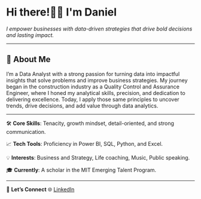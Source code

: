 # Hi there!👋🏾 I'm Daniel #
*I empower businesses with data-driven strategies that drive bold decisions and lasting impact.*

---

## 🚀 About Me

I’m a Data Analyst with a strong passion for turning data into
impactful insights that solve problems and improve business strategies.
My journey began in the construction industry
as a Quality Control and Assurance Engineer,
where I honed my analytical skills, precision, and dedication to delivering excellence.
Today, I apply those same principles to uncover trends, drive decisions,
and add value through data analytics.

---

🛠️ **Core Skills**: Tenacity, growth mindset, detail-oriented, and strong communication.

📈 **Tech Tools**: Proficiency in Power BI, SQL, Python, and Excel.

💡 **Interests**: Business and Strategy, Life coaching, Music, Public speaking.

🎓 **Currently**: A scholar in the MIT Emerging Talent Program.

---

🚀 **Let’s Connect**
🌐 [LinkedIn](https://www.linkedin.com/in/daniel-oluwaluyi/)
